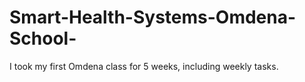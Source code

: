 # Smart-Health-Systems-Omdena-School-
I took my first Omdena class for 5 weeks, including weekly tasks.

